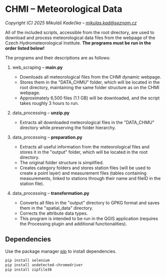 # CHMI – Meteorological Data

*Copyright (C) 2025  Mikuláš Kadečka – mikulas.kad@seznam.cz*

All of the included scripts, accessible from the root directory, are used to download and process meteorological data files from the webpage of the Czech Hydrometeorological Institute. **The programs must be run in the order listed below!**

The programs and their descriptions are as follows:

1. web_scraping – **main.py** 

   - Downloads all meteorological files from the CHMI dynamic webpage.
   - Stores them in the "DATA_CHMU" folder, which will be located in the root directory, maintaining the same folder structure as on the CHMI webpage.
   - Approximately 6,500 files (1.1 GB) will be downloaded, and the script takes roughly 3 hours to run.

2. data_processing – **unzip.py**
   
   - Extracts all downloaded meteorological files in the "DATA_CHMU" directory while preserving the folder hierarchy.

3. data_processing – **preparation.py** 
   
   - Extracts all useful information from the meteorological files and stores it in the "output" folder, which will be located in the root directory.
   - The original folder structure is simplified.
   - Creates category folders and stores station files (will be used to create a point layer) and measurement files (tables containing measurements, linked to stations through their name and fileID in the station file).

4. data_processing – **transformation.py**
   
   - Converts all files in the "output" directory to GPKG format and saves them in the "spatial_data" directory.
   - Corrects the attribute data types.
   - This program is intended to be run in the QGIS application (requires the Processing plugin and additional functionalities).

## Dependencies

Use the package manager [pip](https://pip.pypa.io/en/stable/) to install dependencies.

```bash
pip install selenium
pip install undetected-chromedriver
pip install zipfile36
```